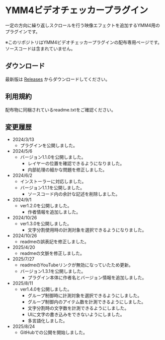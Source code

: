 # YMM4ビデオチェッカープラグイン
 
一定の方向に繰り返しスクロールを行う映像エフェクトを追加するYMM4用のプラグインです。  

※このリポジトリはYMM4ビデオチェッカープラグインの配布専用ページです。  
ソースコードは含まれていません。  

## ダウンロード

最新版は [Releases](https://github.com/benikazura/VideoChecker/releases/latest) からダウンロードしてください。

## 利用規約

配布物に同梱されているreadme.txtをご確認ください。

## 変更履歴

- 2024/3/13
  - プラグインを公開しました。
- 2024/5/6
  - バージョン1.1.0を公開しました。
    - レイヤーの位置を確認できるようになりました。
    - 内部処理の細かな問題を修正しました。
- 2024/6/2
  - インストーラーに対応しました。
  - バージョン1.1.1を公開しました。
    - ソースコード内の余計な記述を削除しました。
- 2024/9/1
  - ver1.2.0を公開しました。
    - 作者情報を追加しました。
- 2024/10/26
  - ver1.3.0を公開しました。
    - 文字分割使用時の計測対象を選択できるようになりました。
- 2024/10/26
  - readmeの誤表記を修正しました。
- 2025/4/20
  - readmeの文脈を修正しました。
- 2025/7/27
  - readmeのYouTubeリンクが無効になっていたため更新。
  - バージョン1.3.1を公開しました。
    - プラグイン本体に作者名とバージョン情報を追加しました。
- 2025/8/11
  - ver1.4.0を公開しました。
    - グループ制御時に計測対象を選択できるようにしました。
    - グループ制御内のアイテム数を計測できるようにしました。
    - 文字分割時の文字数を計測できるようにしました。
    - UIに文字の書き込みをできないようにしました。
    - 多言語化しました。
- 2025/8/24
  - GitHubでの公開を開始しました。
